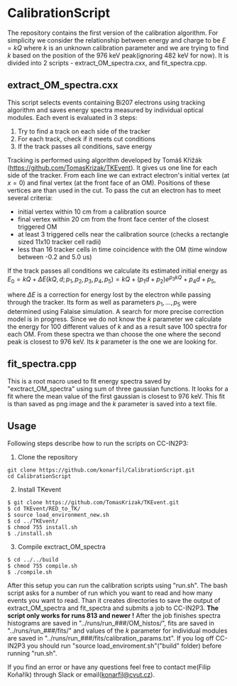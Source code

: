 # CalibrationScript
The repository contains the first version of the calibration algorithm. For simplicity we consider the relationship between energy and charge to be $E = kQ$ where $k$ is an unknown calibration parameter and we are trying to find $k$ based on the position of the 976 keV peak(ignoring 482 keV for now). It is divided into 2 scripts - extract_OM_spectra.cxx, and fit_spectra.cpp.
## extract_OM_spectra.cxx
This script selects events containing Bi207 electrons using tracking algorithm and saves energy spectra measured by individual optical modules. Each event is evaluated in 3 steps:
1. Try to find a track on each side of the tracker
2. For each track, check if it meets cut conditions
3. If the track passes all conditions, save energy

Tracking is performed using algorithm developed by Tomáš Křižák (https://github.com/TomasKrizak/TKEvent). It gives us one line for each side of the tracker. From each line we can extract electron's initial vertex (at $x=0$) and final vertex (at the front face of an OM). Positions of these vertices are than used in the cut.
To pass the cut an electron has to meet several criteria:

- initial vertex within 10 cm from a calibration source
- final vertex within 20 cm from the front face center of the closest triggered OM
- at least 3 triggered cells near the calibration source (checks a rectangle sized 11x10 tracker cell radii)
- less than 16 tracker cells in time coincidence with the OM (time window between -0.2 and 5.0 us)

If the track passes all conditions we calculate its estimated initial energy as
$E_0=kQ+\Delta E(kQ,d;p_1, p_2, p_3, p_4, p_5)=kQ+(p_1d+p_2)e^{p_3kQ}+p_4d+p_5$,

where $\Delta E$ is a correction for energy lost by the electron while passing through the tracker. Its form as well as parameters $p_1,...,p_5$ were determined using Falaise simulation. A search for more precise correction model is in progress. Since we do not know the $k$ parameter we calculate the energy for 100 different values of $k$ and as a result save 100 spectra for each OM. From these spectra we than choose the one where the second peak is closest to 976 keV. Its $k$ parameter is the one we are looking for.
## fit_spectra.cpp
This is a root macro used to fit energy spectra saved by "exctract_OM_spectra" using sum of three gaussian functions. It looks for a fit where the mean value of the first gaussian is closest to 976 keV. This fit is than saved as png image and the $k$ parameter is saved into a text file.
## Usage
Following steps describe how to run the scripts on CC-IN2P3:
1. Clone the repository
~~~~
git clone https://github.com/konarfil/CalibrationScript.git
cd CalibrationScript
~~~~
2. Install TKevent
~~~~
$ git clone https://github.com/TomasKrizak/TKEvent.git
$ cd TKEvent/RED_to_TK/
$ source load_environment_new.sh
$ cd ../TKEvent/
$ chmod 755 install.sh
$ ./install.sh
~~~~
3. Compile exctract_OM_spectra
~~~~
$ cd ../../build
$ chmod 755 compile.sh
$ ./compile.sh
~~~~

After this setup you can run the calibration scripts using "run.sh". The bash script asks for a number of run which you want to read and how many events you want to read. Than it creates directories to save the output of extract_OM_spectra and fit_spectra and submits a job to CC-IN2P3. **The script only works for runs 813 and newer !** After the job finishes spectra histograms are saved in "../runs/run_###/OM_histos/", fits are saved in "../runs/run_###/fits/" and values of the $k$ parameter for individual modules are saved in "../runs/run_###/fits/calibration_params.txt". If you log off CC-IN2P3 you should run "source load_enviroment.sh"("build" folder) before running "run.sh". 

If you find an error or have any questions feel free to contact me(Filip Koňařík) through Slack or email(konarfil@cvut.cz).
